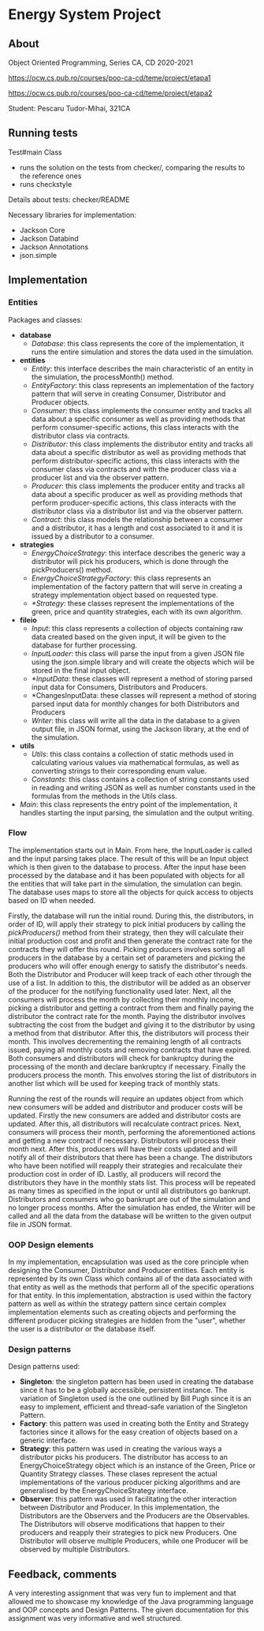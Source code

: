 # Energy System Project

## About

Object Oriented Programming, Series CA, CD 2020-2021

<https://ocw.cs.pub.ro/courses/poo-ca-cd/teme/proiect/etapa1>

<https://ocw.cs.pub.ro/courses/poo-ca-cd/teme/proiect/etapa2>

Student: Pescaru Tudor-Mihai, 321CA

## Running tests

Test#main Class
  * runs the solution on the tests from checker/, comparing the results to 
  the reference ones
  * runs checkstyle

Details about tests: checker/README

Necessary libraries for implementation:
* Jackson Core 
* Jackson Databind 
* Jackson Annotations
* json.simple

## Implementation

### Entities

Packages and classes:

* **database**
    * _Database_: this class represents the core of the implementation, it 
    runs the entire simulation and stores the data used in the simulation.
* **entities**
    * _Entity_: this interface describes the main characteristic of an entity 
    in the simulation, the processMonth() method.
    * _EntityFactory_: this class represents an implementation of the factory 
    pattern that will serve in creating Consumer, Distributor and Producer 
    objects.
    * _Consumer_: this class implements the consumer entity and tracks all 
    data about a specific consumer as well as providing methods that perform 
    consumer-specific actions, this class interacts with the distributor 
    class via contracts.
    * _Distributor_: this class implements the distributor entity and tracks 
    all data about a specific distributor as well as providing methods that 
    perform distributor-specific actions, this class interacts with the 
    consumer class via contracts and with the producer class via a producer 
    list and via the observer pattern.
    * _Producer_: this class implements the producer entity and tracks 
    all data about a specific producer as well as providing methods that 
    perform producer-specific actions, this class interacts with the 
    distributor class via a distributor list and via the observer pattern.
    * _Contract_: this class models the relationship between a consumer and a 
    distributor, it has a length and cost associated to it and it is issued 
    by a distributor to a consumer.
* **strategies**
    * _EnergyChoiceStrategy_: this interface describes the generic way a 
    distributor will pick his producers, which is done through the 
    pickProducers() method.
    * _EnergyChoiceStrategyFactory_: this class represents an implementation of 
    the factory pattern that will serve in creating a strategy implementation 
    object based on requested type.
    * _*Strategy_: these classes represent the implementations of the green, 
    price and quantity strategies, each with its own algorithm.
* **fileio**
    * _Input_: this class represents a collection of objects containing raw 
    data created based on the given input, it will be given to the database 
    for further processing.
    * _InputLoader_: this class will parse the input from a given JSON file 
    using the json.simple library and will create the objects which wiil be 
    stored in the final input object.
    * _*InputData_: these classes will represent a method of storing parsed 
    input data for Consumers, Distributors and Producers.
    * *ChangesInputData: these classes will represent a method of storing 
    parsed input data for monthly changes for both Distributors and Producers
    * _Writer_: this class will write all the data in the database to a given 
    output file, in JSON format, using the Jackson library, at the end of the 
    simulation.
* **utils**
    * _Utils_: this class contains a collection of static methods used in 
    calculating various values via mathematical formulas, as well as 
    converting strings to their corresponding enum value.
    * _Constants_: this class contains a collection of string constants used 
    in reading and writing JSON as well as number constants used in the 
    formulas from the methods in the Utils class.
* _Main_: this class represents the entry point of the implementation, it 
handles starting the input parsing, the simulation and the output writing.

### Flow

The implementation starts out in Main. From here, the InputLoader is called 
and the input parsing takes place. The result of this will be an Input object 
which is then given to the database to process. After the input hase been 
processed by the database and it has been populated with objects for all the 
entities that will take part in the simulation, the simulation can begin. 
The database uses maps to store all the objects for quick access to objects 
based on ID when needed.

Firstly, the database will run the initial round. During this, the 
distributors, in order of ID, will apply their strategy to pick initial 
producers by calling the _pickProducers()_ method from their strategy, then 
they will calculate their initial production cost and profit and then generate 
the contract rate for the contracts they will offer this round. Picking 
producers involves sorting all producers in the database by a certain set of 
parameters and picking the producers who will offer enough energy to satisfy 
the distributor's needs. Both the Distributor and Producer will keep track of 
each other through the use of a list. In addition to this, the distributor will 
be added as an observer of the producer for the notifying functionality used 
later. Next, all the consumers will process the month by collecting their 
monthly income, picking a distributor and getting a contract from them and 
finally paying the distributor the contract rate for the month. Paying the 
distributor involves subtracting the cost from the budget and giving it to the 
distributor by using a method from that distributor. After this, the 
distributors will process their month. This involves decrementing the remaining 
length of all contracts issued, paying all monthly costs and removing contracts 
that have expired. Both consumers and distributors will check for bankruptcy 
during the processing of the month and declare bankruptcy if necessary. Finally 
the producers process the month. This envolves storing the list of distributors 
in another list which will be used for keeping track of monthly stats.

Running the rest of the rounds will require an updates object from which new 
consumers will be added and distributor and producer costs will be updated. 
Firstly the new consumers are added and distributor costs are updated. After 
this, all distributors will recalculate contract prices. Next, consumers will 
process their month, performing the aforementioned actions and getting a new 
contract if necessary. Distributors will process their month next. After this, 
producers will have their costs updated and will notify all of their 
distributors that there has been a change. The distributors who have been 
notified will reapply their strategies and recalculate their production cost 
in order of ID. Lastly, all producers will record the distributors they have 
in the monthly stats list. This process will be repeated as many times as 
specified in the input or until all distributors go bankrupt. Distributors and 
consumers who go bankrupt are out of the simulation and no longer process 
months. After the simulation has ended, the Writer will be called and all the 
data from the database will be written to the given output file in JSON format.

### OOP Design elements

In my implementation, encapsulation was used as the core principle when 
designing the Consumer, Distributor and Producer entities. Each entity is 
represented by its own Class which contains all of the data associated with 
that entity as well as the methods that perform all of the specific operations 
for that entity. In this implementation, abstraction is used within the 
factory pattern as well as within the strategy pattern since certain complex 
implementation elements such as creating objects and performing the different 
producer picking strategies are hidden from the "user", whether the user is a 
distributor or the database itself.

### Design patterns

Design patterns used:
* **Singleton**: the singleton pattern has been used in creating the database 
since it has to be a globally accessible, persistent instance. The variation 
of Singleton used is the one outlined by Bill Pugh since it is an easy to 
implement, efficient and thread-safe variation of the Singleton Pattern.
* **Factory**: this pattern was used in creating both the Entity and Strategy 
factories since it allows for the easy creation of objects based on a generic 
interface.
* **Strategy**: this pattern was used in creating the various ways a 
distributor picks his producers. The distributor has access to an 
EnergyChoiceStrategy object which is an instance of the Green, Price or 
Quantity Strategy classes. These clases represent the actual implementations 
of the various producer picking algorithms and are generalised by the 
EnergyChoiceStrategy interface.
* **Observer**: this pattern was used in facilitating the other interaction 
between Distributor and Producer. In this implementation, the Distributors 
are the Observers and the Producers are the Observables. The Distributors 
will observe modifications that happen to their producers and reapply their 
strategies to pick new Producers. One Distributor will observe multiple 
Producers, while one Producer will be observed by multiple Distributors.

## Feedback, comments

A very interesting assignment that was very fun to implement and that allowed 
me to showcase my knowledge of the Java programming language and OOP concepts 
and Design Patterns. The given documentation for this assignment was very 
informative and well structured.
